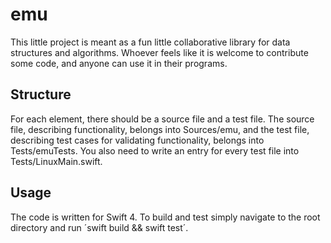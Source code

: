 # emu

This little project is meant as a fun little collaborative library for data structures and
algorithms. Whoever feels like it is welcome to contribute some code, and anyone can use
it in their programs.

## Structure

For each element, there should be a source file and a test file. The source file, describing
functionality, belongs into Sources/emu, and the test file, describing test cases for
validating functionality, belongs into Tests/emuTests. You also need to write an entry for
every test file into Tests/LinuxMain.swift.

## Usage

The code is written for Swift 4. To build and test simply navigate to the root directory
and run ´swift build && swift test´.